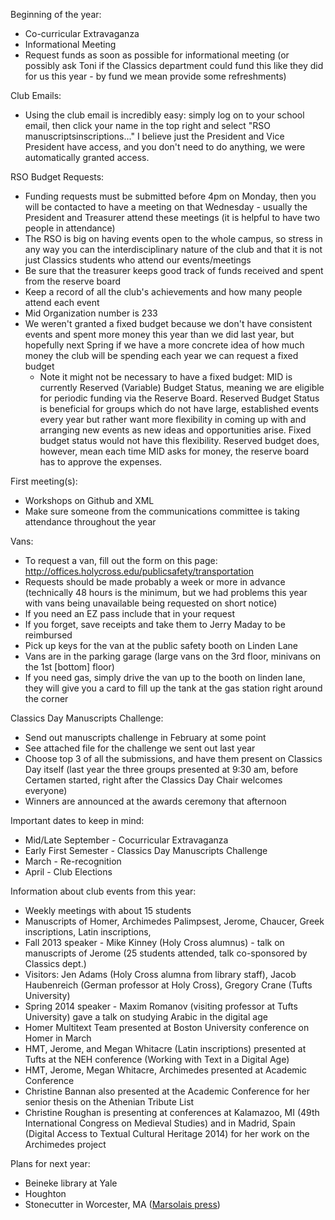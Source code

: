 Beginning of the year:

- Co-curricular Extravaganza
- Informational Meeting
- Request funds as soon as possible for informational meeting (or possibly ask Toni if the Classics department could fund this like they did for us this year - by fund we mean provide some refreshments)

Club Emails:

- Using the club email is incredibly easy: simply log on to your school email, then click your name in the top right and select "RSO manuscriptsinscriptions..." I believe just the President and Vice President have access, and you don't need to do anything, we were automatically granted access.

RSO Budget Requests:

- Funding requests must be submitted before 4pm on Monday, then you will be contacted to have a meeting on that Wednesday - usually the President and Treasurer attend these meetings (it is helpful to have two people in attendance)
- The RSO is big on having events open to the whole campus, so stress in any way you can the interdisciplinary nature of the club and that it is not just Classics students who attend our events/meetings
- Be sure that the treasurer keeps good track of funds received and spent from the reserve board
- Keep a record of all the club's achievements and how many people attend each event
- Mid Organization number is 233
- We weren't granted a fixed budget because we don't have consistent events and spent more money this year than we did last year, but hopefully next Spring if we have a more concrete idea of how much money the club will be spending each year we can request a fixed budget
  - Note it might not be necessary to have a fixed budget: MID is currently Reserved (Variable) Budget Status, meaning we are eligible for periodic funding via the Reserve Board. Reserved Budget Status is beneficial for groups which do not have large, established events every year but rather want more flexibility in coming up with and arranging new events as new ideas and opportunities arise. Fixed budget status would not have this flexibility. Reserved budget does, however, mean each time MID asks for money, the reserve board has to approve the expenses.

First meeting(s):

- Workshops on Github and XML
- Make sure someone from the communications committee is taking attendance throughout the year

Vans:

- To request a van, fill out the form on this page: http://offices.holycross.edu/publicsafety/transportation
- Requests should be made probably a week or more in advance (technically 48 hours is the minimum, but we had problems this year with vans being unavailable being requested on short notice)
- If you need an EZ pass include that in your request
- If you forget, save receipts and take them to Jerry Maday to be reimbursed
- Pick up keys for the van at the public safety booth on Linden Lane
- Vans are in the parking garage (large vans on the 3rd floor, minivans on the 1st [bottom] floor)
- If you need gas, simply drive the van up to the booth on linden lane, they will give you a card to fill up the tank at the gas station right around the corner

Classics Day Manuscripts Challenge:

- Send out manuscripts challenge in February at some point
- See attached file for the challenge we sent out last year
- Choose top 3 of all the submissions, and have them present on Classics Day itself (last year the three groups presented at 9:30 am, before Certamen started, right after the Classics Day Chair welcomes everyone)
- Winners are announced at the awards ceremony that afternoon

Important dates to keep in mind:

- Mid/Late September - Cocurricular Extravaganza
- Early First Semester - Classics Day Manuscripts Challenge
- March - Re-recognition
- April - Club Elections

Information about club events from this year:

- Weekly meetings with about 15 students
- Manuscripts of Homer, Archimedes Palimpsest, Jerome, Chaucer, Greek inscriptions, Latin inscriptions,
- Fall 2013 speaker - Mike Kinney (Holy Cross alumnus) - talk on manuscripts of Jerome (25 students attended, talk co-sponsored by Classics dept.)
- Visitors: Jen Adams (Holy Cross alumna from library staff), Jacob Haubenreich (German professor at Holy Cross), Gregory Crane (Tufts University)
- Spring 2014 speaker - Maxim Romanov (visiting professor at Tufts University) gave a talk on studying Arabic in the digital age
- Homer Multitext Team presented at Boston University conference on Homer in March
- HMT, Jerome, and Megan Whitacre (Latin inscriptions) presented at Tufts at the NEH conference (Working with Text in a Digital Age)
- HMT, Jerome, Megan Whitacre, Archimedes presented at Academic Conference
- Christine Bannan also presented at the Academic Conference for her senior thesis on the Athenian Tribute List
- Christine Roughan is presenting at conferences at Kalamazoo, MI (49th International Congress on Medieval Studies) and in Madrid, Spain (Digital Access to Textual Cultural Heritage 2014) for her work on the Archimedes project

Plans for next year:

- Beineke library at Yale
- Houghton
- Stonecutter in Worcester, MA ([Marsolais press](https://www.facebook.com/marsolaispress))

